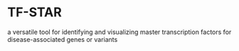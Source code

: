 # TF-STAR

a versatile tool for identifying and visualizing master transcription factors for disease-associated genes or variants



